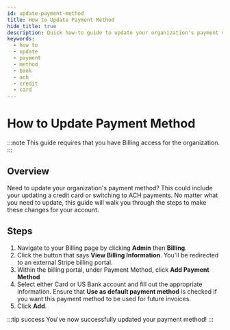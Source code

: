 ```yaml
---
id: update-payment-method
title: How to Update Payment Method
hide_title: true
description: Quick how-to guide to update your organization's payment method.
keywords:
  - how to
  - update
  - payment
  - method
  - bank
  - ach
  - credit
  - card
---
```


# How to Update Payment Method

:::note
This guide requires that you have Billing access for the organization.
:::

## Overview

Need to update your organization's payment method? This could include your updating a credit card or switching to ACH payments. No matter what you need to update, this guide will walk you through the steps to make these changes for your account.

## Steps

1. Navigate to your Billing page by clicking  **Admin** then **Billing**.
2. Click the button that says **View Billing Information**. You'll be redirected to an external Stripe billing portal.
3. Within the billing portal, under Payment Method, click **Add Payment Method**
4. Select either Card or US Bank account and fill out the appropriate information. Ensure that **Use as default payment method** is checked if you want this payment method to be used for future invoices.
5. Click **Add**.

:::tip success
You've now successfully updated your payment method!
:::